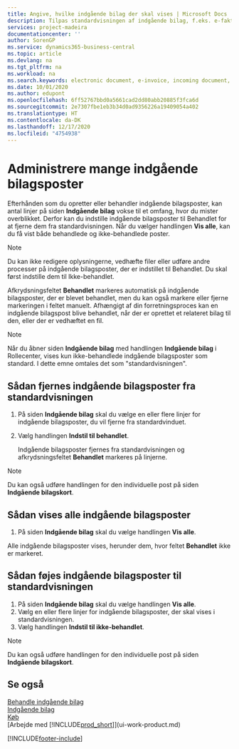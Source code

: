 ```yaml
---
title: Angive, hvilke indgående bilag der skal vises | Microsoft Docs
description: Tilpas standardvisningen af indgående bilag, f.eks. e-fakturaer, for at forbedre din oversigt over behandlede og ikke-behandlede poster.
services: project-madeira
documentationcenter: ''
author: SorenGP
ms.service: dynamics365-business-central
ms.topic: article
ms.devlang: na
ms.tgt_pltfrm: na
ms.workload: na
ms.search.keywords: electronic document, e-invoice, incoming document, OCR, ecommerce, document exchange, import invoice
ms.date: 10/01/2020
ms.author: edupont
ms.openlocfilehash: 6ff52767bbd0a5661cad2dd80abb20885f3fca6d
ms.sourcegitcommit: 2e7307fbe1eb3b34d0ad9356226a19409054a402
ms.translationtype: HT
ms.contentlocale: da-DK
ms.lasthandoff: 12/17/2020
ms.locfileid: "4754938"
---
```

# <a name="manage-many-incoming-document-records"></a>Administrere mange indgående bilagsposter
Efterhånden som du opretter eller behandler indgående bilagsposter, kan antal linjer på siden **Indgående bilag** vokse til et omfang, hvor du mister overblikket. Derfor kan du indstille indgående bilagsposter til Behandlet for at fjerne dem fra standardvisningen. Når du vælger handlingen **Vis alle**, kan du få vist både behandlede og ikke-behandlede poster.

> [!NOTE]  
>   Du kan ikke redigere oplysningerne, vedhæfte filer eller udføre andre processer på indgående bilagsposter, der er indstillet til Behandlet. Du skal først indstille dem til Ikke-behandlet.

Afkrydsningsfeltet **Behandlet** markeres automatisk på indgående bilagsposter, der er blevet behandlet, men du kan også markere eller fjerne markeringen i feltet manuelt. Afhængigt af din forretningsproces kan en indgående bilagspost blive behandlet, når der er oprettet et relateret bilag til den, eller der er vedhæftet en fil.

> [!NOTE]  
>   Når du åbner siden **Indgående bilag** med handlingen **Indgående bilag** i Rollecenter, vises kun ikke-behandlede indgående bilagsposter som standard. I dette emne omtales det som "standardvisningen".

## <a name="to-remove-incoming-document-records-from-the-default-view"></a>Sådan fjernes indgående bilagsposter fra standardvisningen
1. På siden **Indgående bilag** skal du vælge en eller flere linjer for indgående bilagsposter, du vil fjerne fra standardvinduet.
2. Vælg handlingen **Indstil til behandlet**.

    Indgående bilagsposter fjernes fra standardvisningen og afkrydsningsfeltet **Behandlet** markeres på linjerne.

> [!NOTE]  
>   Du kan også udføre handlingen for den individuelle post på siden **Indgående bilagskort**.

## <a name="to-view-all-incoming-document-records"></a>Sådan vises alle indgående bilagsposter
1. På siden **Indgående bilag** skal du vælge handlingen **Vis alle**.

Alle indgående bilagsposter vises, herunder dem, hvor feltet **Behandlet** ikke er markeret.

## <a name="to-add-incoming-document-records-to-the-default-view"></a>Sådan føjes indgående bilagsposter til standardvisningen
1. På siden **Indgående bilag** skal du vælge handlingen **Vis alle**.
2. Vælg en eller flere linjer for indgående bilagsposter, der skal vises i standardvisningen.
3. Vælg handlingen **Indstil til ikke-behandlet**.  

> [!NOTE]  
>   Du kan også udføre handlingen for den individuelle post på siden **Indgående bilagskort**.

## <a name="see-also"></a>Se også
[Behandle indgående bilag](across-process-income-documents.md)  
[Indgående bilag](across-income-documents.md)  
[Køb](purchasing-manage-purchasing.md)  
[Arbejde med [!INCLUDE[prod_short](includes/prod_short.md)]](ui-work-product.md)


[!INCLUDE[footer-include](includes/footer-banner.md)]